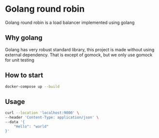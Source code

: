 # Golang round robin

Golang round robin is a load balancer implemented using golang

## Why golang
Golang has very robust standard library, this project is made without using external dependency. That is except of gomock, but we only use gomock for unit testing

## How to start

```bash
docker-compose up --build
```

## Usage

```bash
curl --location 'localhost:9000' \
--header 'Content-Type: application/json' \
--data '{
    "Hello": "world"
}'
```
